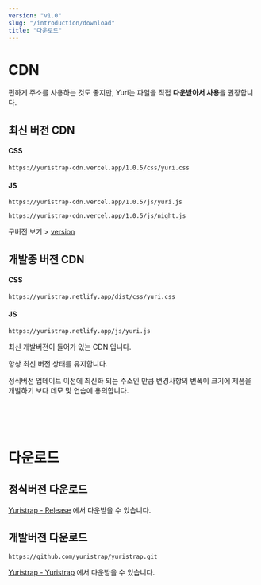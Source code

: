 ```yaml
---
version: "v1.0"
slug: "/introduction/download"
title: "다운로드"
---
```


# CDN

편하게 주소를 사용하는 것도 좋지만, Yuri는 파일을 직접 **다운받아서 사용**을 권장합니다.

## 최신 버전 CDN
#### CSS
```
https://yuristrap-cdn.vercel.app/1.0.5/css/yuri.css
```
#### JS
```
https://yuristrap-cdn.vercel.app/1.0.5/js/yuri.js
```
```
https://yuristrap-cdn.vercel.app/1.0.5/js/night.js
```


구버전 보기 > [version](/v1.0/introduction/version)



## 개발중 버전 CDN
#### CSS
```
https://yuristrap.netlify.app/dist/css/yuri.css
```
#### JS
```
https://yuristrap.netlify.app/js/yuri.js
```

최신 개발버전이 들어가 있는 CDN 입니다.

항상 최신 버전 상태를 유지합니다.

정식버전 업데이트 이전에 최신화 되는 주소인 만큼 변경사항의 변폭이 크기에 제품을 개발하기 보다 데모 및 연습에 용의합니다.


<br/>
<br/>
<br/>

# 다운로드

## 정식버전 다운로드

[Yuristrap - Release](https://github.com/yuristrap/yuristrap) 에서 다운받을 수 있습니다.

## 개발버전 다운로드
```
https://github.com/yuristrap/yuristrap.git
```

[Yuristrap - Yuristrap](https://github.com/yuristrap/yuristrap) 에서 다운받을 수 있습니다.

